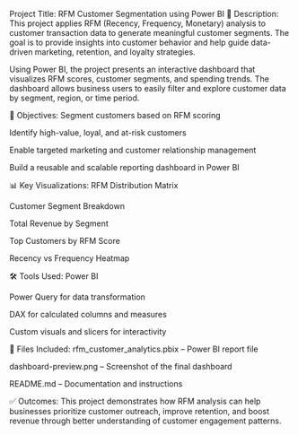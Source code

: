  Project Title: RFM Customer Segmentation using Power BI
📌 Description:
This project applies RFM (Recency, Frequency, Monetary) analysis to customer transaction data to generate meaningful customer segments. The goal is to provide insights into customer behavior and help guide data-driven marketing, retention, and loyalty strategies.

Using Power BI, the project presents an interactive dashboard that visualizes RFM scores, customer segments, and spending trends. The dashboard allows business users to easily filter and explore customer data by segment, region, or time period.

🎯 Objectives:
Segment customers based on RFM scoring

Identify high-value, loyal, and at-risk customers

Enable targeted marketing and customer relationship management

Build a reusable and scalable reporting dashboard in Power BI

📊 Key Visualizations:
RFM Distribution Matrix

Customer Segment Breakdown

Total Revenue by Segment

Top Customers by RFM Score

Recency vs Frequency Heatmap

🛠️ Tools Used:
Power BI

Power Query for data transformation

DAX for calculated columns and measures

Custom visuals and slicers for interactivity

📁 Files Included:
rfm_customer_analytics.pbix – Power BI report file

dashboard-preview.png – Screenshot of the final dashboard

README.md – Documentation and instructions

✅ Outcomes:
This project demonstrates how RFM analysis can help businesses prioritize customer outreach, improve retention, and boost revenue through better understanding of customer engagement patterns.
